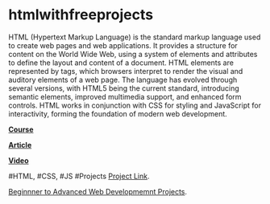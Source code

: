 # htmlwithfreeprojects
HTML (Hypertext Markup Language) is the standard markup language used to create web pages and web applications. It provides a structure for content on the World Wide Web, using a system of elements and attributes to define the layout and content of a document. HTML elements are represented by tags, which browsers interpret to render the visual and auditory elements of a web page. The language has evolved through several versions, with HTML5 being the current standard, introducing semantic elements, improved multimedia support, and enhanced form controls. HTML works in conjunction with CSS for styling and JavaScript for interactivity, forming the foundation of modern web development.

**[Course](https://www.freecodecamp.org/learn/2022/responsive-web-design)**

**[Article](https://www.w3schools.com/html/html_intro.asp)**

**[Video](https://www.youtube.com/watch?v=mJgBOIoGihA)**

#HTML, #CSS, #JS #Projects
[Project Link](https://github.com/curiousprogrammer12/html-css-javascript-projects-with-source-code/tree/main?tab=readme-ov-file#html-css-js-projects).

[Beginnner to Advanced Web Developmemnt Projects](https://github.com/curiousprogrammer12/html-css-js-projects?tab=readme-ov-file).
